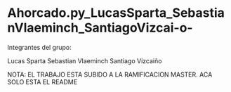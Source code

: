# Ahorcado.py_LucasSparta_SebastianVlaeminch_SantiagoVizcai-o-

Integrantes del grupo:

Lucas Sparta
Sebastian Vlaeminch
Santiago Vizcaiño 

NOTA:
EL TRABAJO ESTA SUBIDO A LA RAMIFICACION MASTER.
ACA SOLO ESTA EL README
